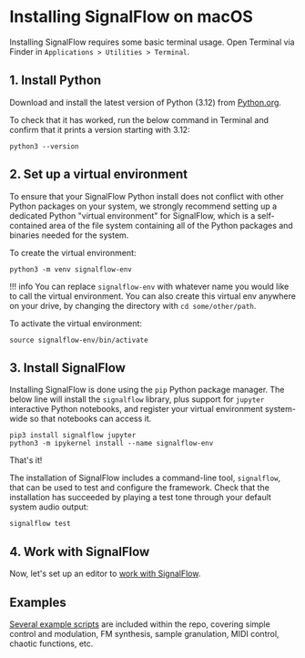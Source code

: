 # Installing SignalFlow on macOS

Installing SignalFlow requires some basic terminal usage. Open Terminal via Finder in `Applications > Utilities > Terminal`.

## 1. Install Python

Download and install the latest version of Python (3.12) from [Python.org](https://www.python.org/downloads/).

To check that it has worked, run the below command in Terminal and confirm that it prints a version starting with 3.12:

```
python3 --version
```

## 2. Set up a virtual environment

To ensure that your SignalFlow Python install does not conflict with other Python packages on your system, we strongly recommend setting up a dedicated Python "virtual environment" for SignalFlow, which is a self-contained area of the file system containing all of the Python packages and binaries needed for the system.

To create the virtual environment:

```
python3 -m venv signalflow-env
```

!!! info
    You can replace `signalflow-env` with whatever name you would like to call the virtual environment.
    You can also create this virtual env anywhere on your drive, by changing the directory with `cd some/other/path`.

To activate the virtual environment:

```
source signalflow-env/bin/activate
```

## 3. Install SignalFlow

Installing SignalFlow is done using the `pip` Python package manager. The below line will install the `signalflow` library, plus support for `jupyter` interactive Python notebooks, and register your virtual environment system-wide so that notebooks can access it.

```shell
pip3 install signalflow jupyter
python3 -m ipykernel install --name signalflow-env
```

That's it!

The installation of SignalFlow includes a command-line tool, `signalflow`, that can be used to test and configure the framework. Check that the installation has succeeded by playing a test tone through your default system audio output:

```
signalflow test
```

## 4. Work with SignalFlow

Now, let's set up an editor to [work with SignalFlow](working.md). 
    
## Examples

[Several example scripts](https://github.com/ideoforms/signalflow/tree/master/examples/python) are included within the repo, covering simple control and modulation, FM synthesis, sample granulation, MIDI control, chaotic functions, etc.

